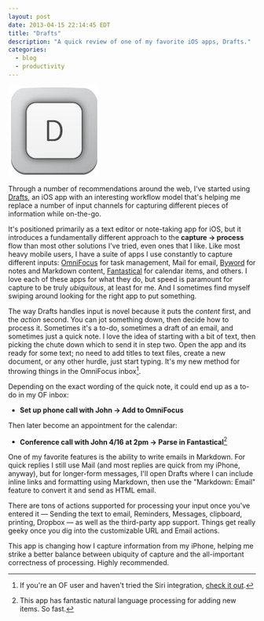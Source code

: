 ```yaml
---
layout: post
date: 2013-04-15 22:14:45 EDT
title: "Drafts"
description: "A quick review of one of my favorite iOS apps, Drafts."
categories:
  - blog
  - productivity
---
```


<img src="/images/post-images/drafts-icon.png" class="right" />

Through a number of recommendations around the web, I've started using [Drafts](http://agiletortoise.com/drafts), an iOS app with an interesting workflow model that's helping me replace a number of input channels for capturing different pieces of information while on-the-go.

It's positioned primarily as a text editor or note-taking app for iOS, but it introduces a fundamentally different approach to the **capture &rarr; process** flow than most other solutions I've tried, even ones that I like. Like most heavy mobile users, I have a suite of apps I use constantly to capture different inputs: [OmniFocus](http://www.omnigroup.com/products/OmniFocus/) for task management, Mail for email, [Byword](http://bywordapp.com/) for notes and Markdown content, [Fantastical](http://flexibits.com/fantastical) for calendar items, and others. I love each of these apps for what they do, but speed is paramount for capture to be truly _ubiquitous_, at least for me. And I sometimes find myself swiping around looking for the right app to put something.

The way Drafts handles input is novel because it puts the _content_ first, and the _action_ second. You can jot something down, then decide how to process it. Sometimes it's a to-do, sometimes a draft of an email, and sometimes just a quick note. I love the idea of starting with a bit of text, then picking the chute down which to send it in step two. Open the app and its ready for some text; no need to add titles to text files, create a new document, or any other hurdle, just start typing. It's  my new method for throwing things in the OmniFocus inbox[^omnifocus-siri].

Depending on the exact wording of the quick note, it could end up as a to-do in my OF inbox:

* **Set up phone call with John &rarr; Add to OmniFocus**

Then later become an appointment for the calendar:

* **Conference call with John 4/16 at 2pm &rarr; Parse in Fantastical**[^fantastical]

One of my favorite features is the ability to write emails in Markdown. For quick replies I still use Mail (and most replies are quick from my iPhone, anyway), but for longer-form messages, I'll open Drafts where I can include inline links and formatting using Markdown, then use the "Markdown: Email" feature to convert it and send as HTML email.

There are tons of actions supported for processing your input once you've entered it &mdash; Sending the text to email, Reminders, Messages, clipboard, printing, Dropbox &mdash; as well as the third-party app support. Things get really geeky once you dig into the customizable URL and Email actions.

This app is changing how I capture information from my iPhone, helping me strike a better balance between ubiquity of capture and the all-important correctness of processing. Highly recommended.

[^omnifocus-siri]: If you're an OF user and haven't tried the Siri integration, [check it out](https://vimeo.com/32334380).

[^fantastical]: This app has fantastic natural language processing for adding new items. So fast.
